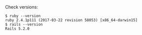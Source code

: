 Check versions:
```
$ ruby --version
ruby 2.4.1p111 (2017-03-22 revision 58053) [x86_64-darwin15]
$ rails --version
Rails 5.2.0
```
